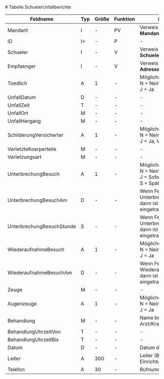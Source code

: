 # Tabelle SchuelerUnfallberichte



| Feldname                  | Typ | Größe | Funktion | Bemerkung                                |
|---------------------------|-----|-------|----------|------------------------------------------|
| Mandant                   | I   | -     | PV       | Verweis auf Tabelle **Mandanten**        |
| ID                        | I+  | -     | P        | -                                        |
| Schueler                  | I   | -     | V        | Verweis auf Tabelle **Schueler**         |
| Empfaenger                | I   | -     | V        | Verweis auf Tabelle **Adressen**         |
| Toedlich                  | A   | 1     | -        | Mögliche Werte:<br/>N = Nein<br/>J  = Ja |
| UnfallDatum               | D   | -     | -        | -                                        |
| UnfallZeit                | T   | -     | -        | -                                        |
| UnfallOrt                 | M   | -     | -        | -                                        |
| UnfallHergang             | M   | -     | -        | -                                        |
| SchilderungVersicherter   | A   | 1     | -        | Mögliche Werte:<br/>N = Nein, andere Person<br/>J  = Ja, Versicherter |
| VerletzteKoerperteile     | M   | -     | -        | -                                        |
| Verletzungsart            | M   | -     | -        | -                                        |
| UnterbrechungBesuch       | A   | 1     | -        | Mögliche Werte:<br/>N = Nein<br/>J  = Sofort<br/>S = Später |
| UnterbrechungBesuchAm     | D   | -     | -        | Wenn Feld UnterbrechungBesuch=S, dann ist hier das Datum eingetragen |
| UnterbrechungBesuchStunde | S   | -     | -        | Wenn Feld UnterbrechungBesuch=S, dann ist hier die Stunde eingetragen |
| WiederaufnahmeBesuch      | A   | 1     | -        | Mögliche Werte:<br/>N = Nein<br/>J  = Ja |
| WiederaufnahmeBesuchAm    | D   | -     | -        | Wenn Feld WiederaufnahmeBesuch=J, dann ist hier das Datum eingetragen |
| Zeuge                     | M   | -     | -        | -                                        |
| Augenzeuge                | A   | 1     | -        | Mögliche Werte:<br/>N = Nein<br/>J  = Ja |
| Behandlung                | M   | -     | -        | Name behandelnder Arzt/Krankenhaus       |
| BehandlungUhrzeitVon      | T   | -     | -        | -                                        |
| BehandlungUhrzeitBis      | T   | -     | -        | -                                        |
| Datum                     | D   | -     | -        | Datum des Unfallberichts                 |
| Leiter                    | A   | 300   | -        | Leiter (Beauftragter) der Einrichtung    |
| Telefon                   | A   | 30    | -        | Rufnummer für Rückfragen                 |

